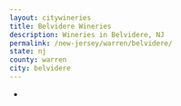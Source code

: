 ```yaml
---
layout: citywineries
title: Belvidere Wineries
description: Wineries in Belvidere, NJ
permalink: /new-jersey/warren/belvidere/
state: nj
county: warren
city: belvidere
---
```

-
